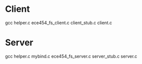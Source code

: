 <h1>Client</h1>

gcc helper.c ece454_fs_client.c client_stub.c client.c

<h1>Server </h1>

gcc helper.c mybind.c ece454_fs_server.c server_stub.c server.c
